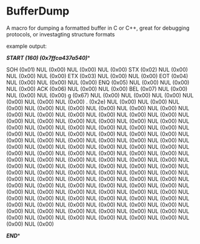 # BufferDump

A macro for dumping a formatted buffer in C or C++, great for debugging protocols, or investagting structure formats 

example output:


 ***************START (160) (0x7ffca437a540)****************

SOH (0x01) NUL (0x00) NUL (0x00) NUL (0x00) STX (0x02) NUL (0x00) NUL (0x00) NUL (0x00) ETX (0x03) NUL (0x00) 
NUL (0x00) EOT (0x04) NUL (0x00) NUL (0x00) NUL (0x00) ENQ (0x05) NUL (0x00) NUL (0x00) NUL (0x00) ACK (0x06) 
NUL (0x00) NUL (0x00) BEL (0x07) NUL (0x00) NUL (0x00) NUL (0x00)   g (0x67) NUL (0x00) NUL (0x00) NUL (0x00) 
NUL (0x00) NUL (0x00) NUL (0x00)   . (0x2e) NUL (0x00) NUL (0x00) NUL (0x00) NUL (0x00) NUL (0x00) NUL (0x00) 
NUL (0x00) NUL (0x00) NUL (0x00) NUL (0x00) NUL (0x00) NUL (0x00) NUL (0x00) NUL (0x00) NUL (0x00) NUL (0x00) 
NUL (0x00) NUL (0x00) NUL (0x00) NUL (0x00) NUL (0x00) NUL (0x00) NUL (0x00) NUL (0x00) NUL (0x00) NUL (0x00) 
NUL (0x00) NUL (0x00) NUL (0x00) NUL (0x00) NUL (0x00) NUL (0x00) NUL (0x00) NUL (0x00) NUL (0x00) NUL (0x00) 
NUL (0x00) NUL (0x00) NUL (0x00) NUL (0x00) NUL (0x00) NUL (0x00) NUL (0x00) NUL (0x00) NUL (0x00) NUL (0x00) 
NUL (0x00) NUL (0x00) NUL (0x00) NUL (0x00) NUL (0x00) NUL (0x00) NUL (0x00) NUL (0x00) NUL (0x00) NUL (0x00) 
NUL (0x00) NUL (0x00) NUL (0x00) NUL (0x00) NUL (0x00) NUL (0x00) NUL (0x00) NUL (0x00) NUL (0x00) NUL (0x00) 
NUL (0x00) NUL (0x00) NUL (0x00) NUL (0x00) NUL (0x00) NUL (0x00) NUL (0x00) NUL (0x00) NUL (0x00) NUL (0x00) 
NUL (0x00) NUL (0x00) NUL (0x00) NUL (0x00) NUL (0x00) NUL (0x00) NUL (0x00) NUL (0x00) NUL (0x00) NUL (0x00) 
NUL (0x00) NUL (0x00) NUL (0x00) NUL (0x00) NUL (0x00) NUL (0x00) NUL (0x00) NUL (0x00) NUL (0x00) NUL (0x00) 
NUL (0x00) NUL (0x00) NUL (0x00) NUL (0x00) NUL (0x00) NUL (0x00) NUL (0x00) NUL (0x00) NUL (0x00) NUL (0x00) 
NUL (0x00) NUL (0x00) NUL (0x00) NUL (0x00) NUL (0x00) NUL (0x00) 

 *******************END********************
